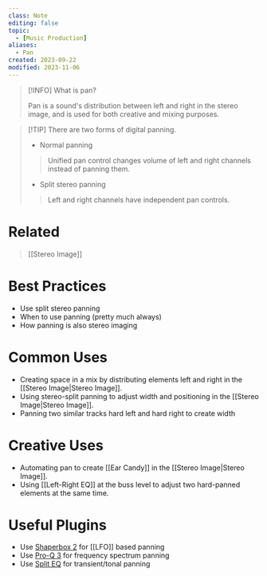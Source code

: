 ```yaml
---
class: Note
editing: false
topic:
  - [Music Production]
aliases:
  - Pan
created: 2023-09-22
modified: 2023-11-06
---
```


> [!INFO] What is pan?
>
> Pan is a sound's distribution between left and right in the stereo image, and is used for both creative and mixing purposes.

> [!TIP] There are two forms of digital panning.
>
> - Normal panning
>
>> Unified pan control changes volume of left and right channels instead of panning them.
>
> - Split stereo panning
>
>> Left and right channels have independent pan controls.

# Related

> [[Stereo Image]]

# Best Practices

- Use split stereo panning
- When to use panning (pretty much always)
- How panning is also stereo imaging

# Common Uses

- Creating space in a mix by distributing elements left and right in the [[Stereo Image|Stereo Image]].
- Using stereo-split panning to adjust width and positioning in the [[Stereo Image|Stereo Image]].
- Panning two similar tracks hard left and hard right to create width

# Creative Uses

- Automating pan to create [[Ear Candy]] in the [[Stereo Image|Stereo Image]].
- Using [[Left-Right EQ]] at the buss level to adjust two hard-panned elements at the same time.

# Useful Plugins

- Use [Shaperbox 2](https://www.cableguys.com/shaperbox.html) for [[LFO]] based panning
- Use [Pro-Q 3](https://www.fabfilter.com/products/pro-q-3-equalizer-plug-in) for frequency spectrum panning
- Use [Split EQ](https://www.eventideaudio.com/plug-ins/spliteq/) for transient/tonal panning
